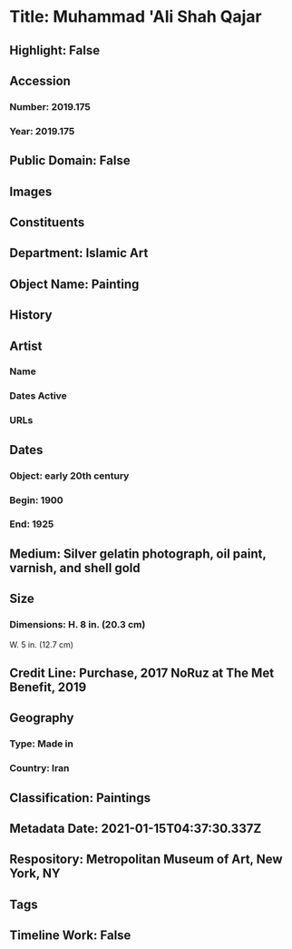 # Title: Muhammad 'Ali Shah Qajar
## Highlight: False
## Accession
### Number: 2019.175
### Year: 2019.175
## Public Domain: False
## Images
## Constituents
## Department: Islamic Art
## Object Name: Painting
## History
## Artist
### Name
### Dates Active
### URLs
## Dates
### Object: early 20th century
### Begin: 1900
### End: 1925
## Medium: Silver gelatin photograph, oil paint, varnish, and shell gold
## Size
### Dimensions: H. 8 in. (20.3 cm) 
W. 5 in. (12.7 cm)
## Credit Line: Purchase, 2017 NoRuz at The Met Benefit, 2019
## Geography
### Type: Made in
### Country: Iran
## Classification: Paintings
## Metadata Date: 2021-01-15T04:37:30.337Z
## Respository: Metropolitan Museum of Art, New York, NY
## Tags
## Timeline Work: False